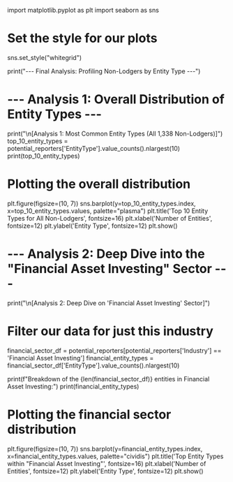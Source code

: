 import matplotlib.pyplot as plt
import seaborn as sns

# Set the style for our plots
sns.set_style("whitegrid")

print("--- Final Analysis: Profiling Non-Lodgers by Entity Type ---")

# --- Analysis 1: Overall Distribution of Entity Types ---
print("\n[Analysis 1: Most Common Entity Types (All 1,338 Non-Lodgers)]")
top_10_entity_types = potential_reporters['EntityType'].value_counts().nlargest(10)
print(top_10_entity_types)

# Plotting the overall distribution
plt.figure(figsize=(10, 7))
sns.barplot(y=top_10_entity_types.index, x=top_10_entity_types.values, palette="plasma")
plt.title('Top 10 Entity Types for All Non-Lodgers', fontsize=16)
plt.xlabel('Number of Entities', fontsize=12)
plt.ylabel('Entity Type', fontsize=12)
plt.show()


# --- Analysis 2: Deep Dive into the "Financial Asset Investing" Sector ---
print("\n[Analysis 2: Deep Dive on 'Financial Asset Investing' Sector]")
# Filter our data for just this industry
financial_sector_df = potential_reporters[potential_reporters['Industry'] == 'Financial Asset Investing']
financial_entity_types = financial_sector_df['EntityType'].value_counts().nlargest(10)

print(f"Breakdown of the {len(financial_sector_df)} entities in Financial Asset Investing:")
print(financial_entity_types)

# Plotting the financial sector distribution
plt.figure(figsize=(10, 7))
sns.barplot(y=financial_entity_types.index, x=financial_entity_types.values, palette="cividis")
plt.title('Top Entity Types within "Financial Asset Investing"', fontsize=16)
plt.xlabel('Number of Entities', fontsize=12)
plt.ylabel('Entity Type', fontsize=12)
plt.show()
